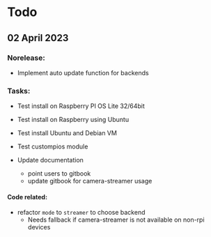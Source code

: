 # Todo

## 02 April 2023

### Norelease:

-   Implement auto update function for backends

### Tasks:

-   Test install on Raspberry PI OS Lite 32/64bit
-   Test install on Raspberry using Ubuntu
-   Test install Ubuntu and Debian VM
-   Test custompios module

-   Update documentation
    -   point users to gitbook
    -   update gitbook for camera-streamer usage

#### Code related:

-   refactor `mode` to `streamer` to choose backend
    -   Needs fallback if camera-streamer is not available on non-rpi devices
